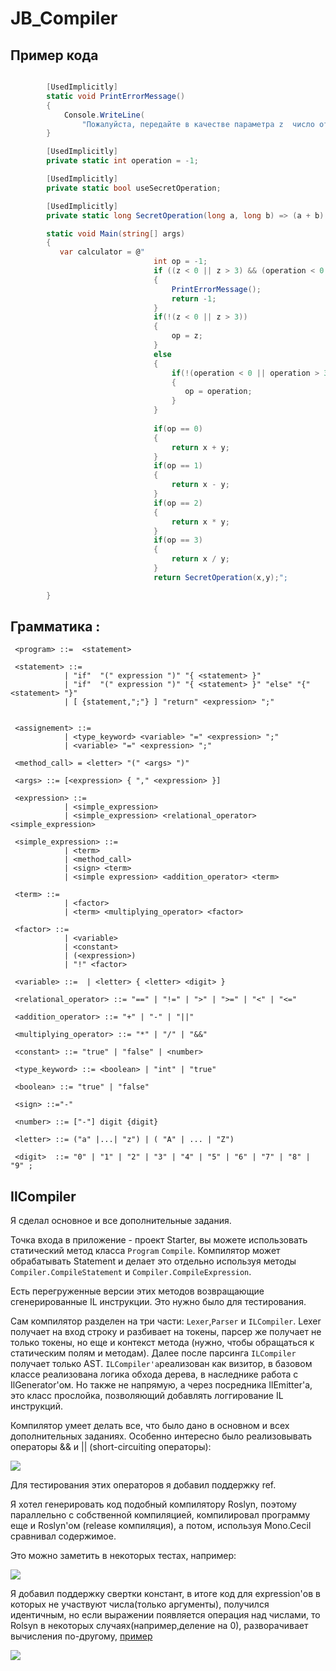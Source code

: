 # JB_Compiler


## Пример кода


```csharp

        [UsedImplicitly]
        static void PrintErrorMessage()
        {
            Console.WriteLine(
                "Пожалуйста, передайте в качестве параметра z  число от 0 до 3, или заполните поле \"operation\"");
        }

        [UsedImplicitly]
        private static int operation = -1;

        [UsedImplicitly]
        private static bool useSecretOperation;

        [UsedImplicitly]
        private static long SecretOperation(long a, long b) => (a + b) << 1;

        static void Main(string[] args)
        {
           var calculator = @"
                                int op = -1;
                                if ((z < 0 || z > 3) && (operation < 0 || operation > 3) && !useSecretOperation)
                                {
                                    PrintErrorMessage();
                                    return -1;
                                }
                                if(!(z < 0 || z > 3))
                                { 
                                    op = z;
                                }
                                else
                                {
                                    if(!(operation < 0 || operation > 3))
                                    {
                                       op = operation;
                                    }
                                }
                                
                                if(op == 0) 
                                {
                                    return x + y;
                                }
                                if(op == 1)
                                {
                                    return x - y;
                                }
                                if(op == 2) 
                                {
                                    return x * y;
                                }
                                if(op == 3)
                                {
                                    return x / y;
                                }
                                return SecretOperation(x,y);";

        }
```



## Грамматика :

```
 <program> ::=  <statement>

 <statement> ::= 
            | "if"  "(" expression ")" "{ <statement> }"
            | "if"  "(" expression ")" "{ <statement> }" "else" "{" <statement> "}"
            | [ {statement,";"} ] "return" <expression> ";"


 <assignement> ::=
            | <type_keyword> <variable> "=" <expression> ";"
            | <variable> "=" <expression> ";"

 <method_call> = <letter> "(" <args> ")" 

 <args> ::= [<expression> { "," <expression> }]

 <expression> ::= 
            | <simple_expression> 
            | <simple_expression> <relational_operator> <simple_expression>
 
 <simple_expression> ::= 
            | <term> 
            | <method_call>
            | <sign> <term>
            | <simple expression> <addition_operator> <term>

 <term> ::= 
            | <factor> 
            | <term> <multiplying_operator> <factor>
 
 <factor> ::=  
            | <variable> 
            | <constant> 
            | (<expression>) 
            | "!" <factor>

 <variable> ::=  | <letter> { <letter> <digit> }

 <relational_operator> ::= "==" | "!=" | ">" | ">=" | "<" | "<=" 

 <addition_operator> ::= "+" | "-" | "||"

 <multiplying_operator> ::= "*" | "/" | "&&"
 
 <constant> ::= "true" | "false" | <number>

 <type_keyword> ::= <boolean> | "int" | "true"

 <boolean> ::= "true" | "false"

 <sign> ::="-"

 <number> ::= ["-"] digit {digit}

 <letter> ::= ("a" |...| "z") | ( "A" | ... | "Z") 

 <digit>  ::= "0" | "1" | "2" | "3" | "4" | "5" | "6" | "7" | "8" | "9" ;

```



## IlCompiler

Я сделал основное и все дополнительные задания.


Точка входа в приложение - проект Starter, вы можете использовать статический метод класса ```Program``` ```Compile```. 
Компилятор может обрабатывать Statement и делает это отдельно используя методы ```Compiler.CompileStatement``` и ```Compiler.CompileExpression```.


Есть перегруженные версии этих методов возвращающие сгенерированные IL инструкции. Это нужно было для тестирования.


Сам компилятор разделен на три части: ```Lexer```,```Parser``` и ```ILCompiler```. Lexer получает на вход строку и разбивает на токены, парсер же получает не только токены, но еще и контекст метода (нужно, чтобы обращаться к статическим полям и методам). Далее после парсинга ```ILCompiler``` получает только AST. ```ILCompiler'a```реализован как визитор, в базовом классе реализована логика обхода дерева, в наследнике работа с IlGenerator'ом. Но также не напрямую, а через посредника IlEmitter'a, это класс прослойка, позволяющий добавлять логгирование IL инструкций. 



Компилятор умеет делать все, что было дано в основном и всех дополнительных заданиях. Особенно интересно было реализовывать операторы && и ||  (short-circuiting операторы):



![](https://habrastorage.org/webt/zi/2b/xq/zi2bxqx46lkimcuvg_nw6ovbwsg.png)



Для тестирования этих операторов я добавил поддержку ref.


Я хотел генерировать код подобный компилятору Roslyn, поэтому параллельно с собственной компиляцией, компилировал программу еще и Roslyn'ом (release компиляция), а потом, используя Mono.Cecil сравнивал содержимое. 


Это можно заметить в некоторых тестах, например:


![](https://habrastorage.org/webt/hf/ip/zj/hfipzj3ghfhocwcm9x89mh78bxm.png)


Я добавил поддержку свертки констант, в итоге код для expression'ов в которых не участвуют числа(только аргументы), получился идентичным, но если выражении появляется операция над числами, то Rolsyn в некоторых случаях(например,деление на 0), разворачивает вычисления по-другому, [пример](https://sharplab.io/#v2:EYLgxg9gTgpgtADwGwBYA+ABATARgLABQGAzAATakDCpA3oaQ6QA5QCWAbgIYAuMprAO26lgpALykcAbnqMSpADYQBAc1IBZABQBKWrMYGMAdkkB6YACoADDIIGAvoXtA===)


![](https://habrastorage.org/webt/cr/jy/a-/crjya-vwazvnb1nm01dgnn-syss.png)


